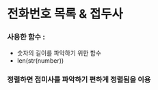 # 전화번호 목록 & 접두사

### 사용한 함수 :
 - 숫자의 길이를 파악하기 위한 함수
 - len(str(number))

### 정렬하면 접미사를 파악하기 편하게 정렬됨을 이용